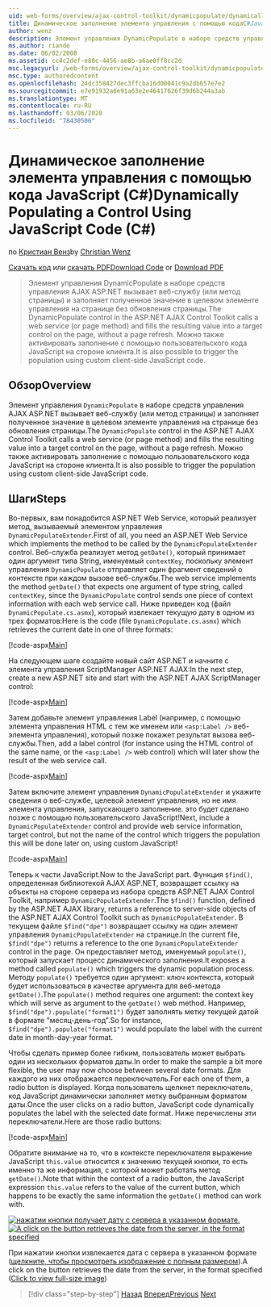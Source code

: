 ```yaml
---
uid: web-forms/overview/ajax-control-toolkit/dynamicpopulate/dynamically-populating-a-control-using-javascript-code-cs
title: Динамическое заполнение элемента управления с помощью кодаC#JavaScript () | Документация Майкрософт
author: wenz
description: Элемент управления DynamicPopulate в наборе средств управления AJAX ASP.NET вызывает веб-службу (или метод страницы) и заполняет результирующее значение целевым элементом управления на t...
ms.author: riande
ms.date: 06/02/2008
ms.assetid: cc4c2def-e88c-4456-ae8b-a6ae0ff8cc2d
msc.legacyurl: /web-forms/overview/ajax-control-toolkit/dynamicpopulate/dynamically-populating-a-control-using-javascript-code-cs
msc.type: authoredcontent
ms.openlocfilehash: 24dc358427dec3ffcba16d00041c9a2db657e7e2
ms.sourcegitcommit: e7e91932a6e91a63e2e46417626f39d6b244a3ab
ms.translationtype: MT
ms.contentlocale: ru-RU
ms.lasthandoff: 03/06/2020
ms.locfileid: "78430506"
---
```

# <a name="dynamically-populating-a-control-using-javascript-code-c"></a><span data-ttu-id="815df-103">Динамическое заполнение элемента управления с помощью кода JavaScript (C#)</span><span class="sxs-lookup"><span data-stu-id="815df-103">Dynamically Populating a Control Using JavaScript Code (C#)</span></span>

<span data-ttu-id="815df-104">по [Кристиан Венз](https://github.com/wenz)</span><span class="sxs-lookup"><span data-stu-id="815df-104">by [Christian Wenz](https://github.com/wenz)</span></span>

<span data-ttu-id="815df-105">[Скачать код](https://download.microsoft.com/download/d/8/f/d8f2f6f9-1b7c-46ad-9252-e1fc81bdea3e/dynamicpopulate1.cs.zip) или [скачать PDF](https://download.microsoft.com/download/b/6/a/b6ae89ee-df69-4c87-9bfb-ad1eb2b23373/dynamicpopulate1CS.pdf)</span><span class="sxs-lookup"><span data-stu-id="815df-105">[Download Code](https://download.microsoft.com/download/d/8/f/d8f2f6f9-1b7c-46ad-9252-e1fc81bdea3e/dynamicpopulate1.cs.zip) or [Download PDF](https://download.microsoft.com/download/b/6/a/b6ae89ee-df69-4c87-9bfb-ad1eb2b23373/dynamicpopulate1CS.pdf)</span></span>

> <span data-ttu-id="815df-106">Элемент управления DynamicPopulate в наборе средств управления AJAX ASP.NET вызывает веб-службу (или метод страницы) и заполняет полученное значение в целевом элементе управления на странице без обновления страницы.</span><span class="sxs-lookup"><span data-stu-id="815df-106">The DynamicPopulate control in the ASP.NET AJAX Control Toolkit calls a web service (or page method) and fills the resulting value into a target control on the page, without a page refresh.</span></span> <span data-ttu-id="815df-107">Можно также активировать заполнение с помощью пользовательского кода JavaScript на стороне клиента.</span><span class="sxs-lookup"><span data-stu-id="815df-107">It is also possible to trigger the population using custom client-side JavaScript code.</span></span>

## <a name="overview"></a><span data-ttu-id="815df-108">Обзор</span><span class="sxs-lookup"><span data-stu-id="815df-108">Overview</span></span>

<span data-ttu-id="815df-109">Элемент управления `DynamicPopulate` в наборе средств управления AJAX ASP.NET вызывает веб-службу (или метод страницы) и заполняет полученное значение в целевом элементе управления на странице без обновления страницы.</span><span class="sxs-lookup"><span data-stu-id="815df-109">The `DynamicPopulate` control in the ASP.NET AJAX Control Toolkit calls a web service (or page method) and fills the resulting value into a target control on the page, without a page refresh.</span></span> <span data-ttu-id="815df-110">Можно также активировать заполнение с помощью пользовательского кода JavaScript на стороне клиента.</span><span class="sxs-lookup"><span data-stu-id="815df-110">It is also possible to trigger the population using custom client-side JavaScript code.</span></span>

## <a name="steps"></a><span data-ttu-id="815df-111">Шаги</span><span class="sxs-lookup"><span data-stu-id="815df-111">Steps</span></span>

<span data-ttu-id="815df-112">Во-первых, вам понадобится ASP.NET Web Service, который реализует метод, вызываемый элементом управления `DynamicPopulateExtender`.</span><span class="sxs-lookup"><span data-stu-id="815df-112">First of all, you need an ASP.NET Web Service which implements the method to be called by the `DynamicPopulateExtender` control.</span></span> <span data-ttu-id="815df-113">Веб-служба реализует метод `getDate()`, который принимает один аргумент типа String, именуемый `contextKey`, поскольку элемент управления `DynamicPopulate` отправляет один фрагмент сведений о контексте при каждом вызове веб-службы.</span><span class="sxs-lookup"><span data-stu-id="815df-113">The web service implements the method `getDate()` that expects one argument of type string, called `contextKey`, since the `DynamicPopulate` control sends one piece of context information with each web service call.</span></span> <span data-ttu-id="815df-114">Ниже приведен код (файл `DynamicPopulate.cs.asmx`), который извлекает текущую дату в одном из трех форматов:</span><span class="sxs-lookup"><span data-stu-id="815df-114">Here is the code (file `DynamicPopulate.cs.asmx`) which retrieves the current date in one of three formats:</span></span>

[!code-aspx[Main](dynamically-populating-a-control-using-javascript-code-cs/samples/sample1.aspx)]

<span data-ttu-id="815df-115">На следующем шаге создайте новый сайт ASP.NET и начните с элемента управления ScriptManager ASP.NET AJAX:</span><span class="sxs-lookup"><span data-stu-id="815df-115">In the next step, create a new ASP.NET site and start with the ASP.NET AJAX ScriptManager control:</span></span>

[!code-aspx[Main](dynamically-populating-a-control-using-javascript-code-cs/samples/sample2.aspx)]

<span data-ttu-id="815df-116">Затем добавьте элемент управления Label (например, с помощью элемента управления HTML с тем же именем или `<asp:Label />` веб-элемента управления), который позже покажет результат вызова веб-службы.</span><span class="sxs-lookup"><span data-stu-id="815df-116">Then, add a label control (for instance using the HTML control of the same name, or the `<asp:Label />` web control) which will later show the result of the web service call.</span></span>

[!code-aspx[Main](dynamically-populating-a-control-using-javascript-code-cs/samples/sample3.aspx)]

<span data-ttu-id="815df-117">Затем включите элемент управления `DynamicPopulateExtender` и укажите сведения о веб-службе, целевой элемент управления, но не имя элемента управления, запускающего заполнение. это будет сделано позже с помощью пользовательского JavaScript!</span><span class="sxs-lookup"><span data-stu-id="815df-117">Next, include a `DynamicPopulateExtender` control and provide web service information, target control, but not the name of the control which triggers the population this will be done later on, using custom JavaScript!</span></span>

[!code-aspx[Main](dynamically-populating-a-control-using-javascript-code-cs/samples/sample4.aspx)]

<span data-ttu-id="815df-118">Теперь к части JavaScript.</span><span class="sxs-lookup"><span data-stu-id="815df-118">Now to the JavaScript part.</span></span> <span data-ttu-id="815df-119">Функция `$find()`, определенная библиотекой AJAX ASP.NET, возвращает ссылку на объекты на стороне сервера из набора средств ASP.NET AJAX Control Toolkit, например `DynamicPopulateExtender`.</span><span class="sxs-lookup"><span data-stu-id="815df-119">The `$find()` function, defined by the ASP.NET AJAX library, returns a reference to server-side objects of the ASP.NET AJAX Control Toolkit such as `DynamicPopulateExtender`.</span></span> <span data-ttu-id="815df-120">В текущем файле `$find("dpe")` возвращает ссылку на один элемент управления `DynamicPopulateExtender` на странице.</span><span class="sxs-lookup"><span data-stu-id="815df-120">In the current file, `$find("dpe")` returns a reference to the one `DynamicPopulateExtender` control in the page.</span></span> <span data-ttu-id="815df-121">Он предоставляет метод, именуемый `populate()`, который запускает процесс динамического заполнения.</span><span class="sxs-lookup"><span data-stu-id="815df-121">It exposes a method called `populate()` which triggers the dynamic population process.</span></span> <span data-ttu-id="815df-122">Методу `populate()` требуется один аргумент: ключ контекста, который будет использоваться в качестве аргумента для веб-метода `getDate()`.</span><span class="sxs-lookup"><span data-stu-id="815df-122">The `populate()` method requires one argument: the context key which will serve as argument to the `getDate()` web method.</span></span> <span data-ttu-id="815df-123">Например, `$find("dpe").populate("format1")` будет заполнять метку текущей датой в формате "месяц-день-год".</span><span class="sxs-lookup"><span data-stu-id="815df-123">So for instance, `$find("dpe").populate("format1")` would populate the label with the current date in month-day-year format.</span></span>

<span data-ttu-id="815df-124">Чтобы сделать пример более гибким, пользователь может выбрать один из нескольких форматов даты.</span><span class="sxs-lookup"><span data-stu-id="815df-124">In order to make the sample a bit more flexible, the user may now choose between several date formats.</span></span> <span data-ttu-id="815df-125">Для каждого из них отображается переключатель.</span><span class="sxs-lookup"><span data-stu-id="815df-125">For each one of them, a radio button is displayed.</span></span> <span data-ttu-id="815df-126">Когда пользователь щелкнет переключатель, код JavaScript динамически заполняет метку выбранным форматом даты.</span><span class="sxs-lookup"><span data-stu-id="815df-126">Once the user clicks on a radio button, JavaScript code dynamically populates the label with the selected date format.</span></span> <span data-ttu-id="815df-127">Ниже перечислены эти переключатели.</span><span class="sxs-lookup"><span data-stu-id="815df-127">Here are those radio buttons:</span></span>

[!code-aspx[Main](dynamically-populating-a-control-using-javascript-code-cs/samples/sample5.aspx)]

<span data-ttu-id="815df-128">Обратите внимание на то, что в контексте переключателя выражение JavaScript `this.value` относится к значению текущей кнопки, то есть именно та же информация, с которой может работать метод `getDate()`.</span><span class="sxs-lookup"><span data-stu-id="815df-128">Note that within the context of a radio button, the JavaScript expression `this.value` refers to the value of the current button, which happens to be exactly the same information the `getDate()` method can work with.</span></span>

<span data-ttu-id="815df-129">[![нажатии кнопки получает дату с сервера в указанном формате.](dynamically-populating-a-control-using-javascript-code-cs/_static/image2.png)](dynamically-populating-a-control-using-javascript-code-cs/_static/image1.png)</span><span class="sxs-lookup"><span data-stu-id="815df-129">[![A click on the button retrieves the date from the server, in the format specified](dynamically-populating-a-control-using-javascript-code-cs/_static/image2.png)](dynamically-populating-a-control-using-javascript-code-cs/_static/image1.png)</span></span>

<span data-ttu-id="815df-130">При нажатии кнопки извлекается дата с сервера в указанном формате ([щелкните, чтобы просмотреть изображение с полным размером](dynamically-populating-a-control-using-javascript-code-cs/_static/image3.png)).</span><span class="sxs-lookup"><span data-stu-id="815df-130">A click on the button retrieves the date from the server, in the format specified ([Click to view full-size image](dynamically-populating-a-control-using-javascript-code-cs/_static/image3.png))</span></span>

> [!div class="step-by-step"]
> <span data-ttu-id="815df-131">[Назад](dynamically-populating-a-control-cs.md)
> [Вперед](using-dynamicpopulate-with-a-user-control-and-javascript-cs.md)</span><span class="sxs-lookup"><span data-stu-id="815df-131">[Previous](dynamically-populating-a-control-cs.md)
[Next](using-dynamicpopulate-with-a-user-control-and-javascript-cs.md)</span></span>
